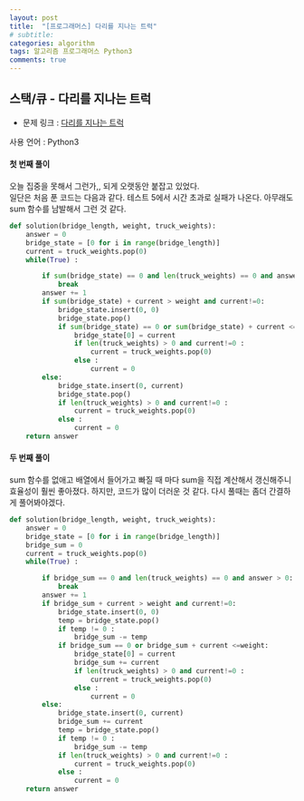 ```yaml
---
layout: post
title:  "[프로그래머스] 다리를 지나는 트럭"
# subtitle: 
categories: algorithm
tags: 알고리즘 프로그래머스 Python3
comments: true
---
```


## 스택/큐 - 다리를 지나는 트럭

* 문제 링크 : [다리를 지나는 트럭](https://programmers.co.kr/learn/courses/30/lessons/42583?language=python3#)

사용 언어 : Python3

#### 첫 번째 풀이

오늘 집중을 못해서 그런가,, 되게 오랫동안 붙잡고 있었다.  
일단은 처음 푼 코드는 다음과 같다. 테스트 5에서 시간 초과로 실패가 나온다. 아무래도 sum 함수를 남발해서 그런 것 같다.

```python
def solution(bridge_length, weight, truck_weights):
    answer = 0
    bridge_state = [0 for i in range(bridge_length)]
    current = truck_weights.pop(0)
    while(True) :

        if sum(bridge_state) == 0 and len(truck_weights) == 0 and answer > 0:
            break
        answer += 1
        if sum(bridge_state) + current > weight and current!=0:
            bridge_state.insert(0, 0)
            bridge_state.pop()
            if sum(bridge_state) == 0 or sum(bridge_state) + current <=weight:
                bridge_state[0] = current
                if len(truck_weights) > 0 and current!=0 :
                    current = truck_weights.pop(0)
                else :
                    current = 0
        else:
            bridge_state.insert(0, current)
            bridge_state.pop()
            if len(truck_weights) > 0 and current!=0 :
                current = truck_weights.pop(0)
            else :
                current = 0
    return answer
```

#### 두 번째 풀이

sum 함수를 없애고 배열에서 들어가고 빠질 때 마다 sum을 직접 계산해서 갱신해주니 효율성이 훨씬 좋아졌다. 하지만, 코드가 많이 더러운 것 같다. 다시 풀때는 좀더 간결하게 풀어봐야겠다.

```python
def solution(bridge_length, weight, truck_weights):
    answer = 0
    bridge_state = [0 for i in range(bridge_length)]
    bridge_sum = 0
    current = truck_weights.pop(0)
    while(True) :

        if bridge_sum == 0 and len(truck_weights) == 0 and answer > 0:
            break
        answer += 1
        if bridge_sum + current > weight and current!=0:
            bridge_state.insert(0, 0)
            temp = bridge_state.pop()
            if temp != 0 :
                bridge_sum -= temp
            if bridge_sum == 0 or bridge_sum + current <=weight:
                bridge_state[0] = current
                bridge_sum += current
                if len(truck_weights) > 0 and current!=0 :
                    current = truck_weights.pop(0)
                else :
                    current = 0
        else:
            bridge_state.insert(0, current)
            bridge_sum += current
            temp = bridge_state.pop()
            if temp != 0 :
                bridge_sum -= temp
            if len(truck_weights) > 0 and current!=0 :
                current = truck_weights.pop(0)
            else :
                current = 0
    return answer
```